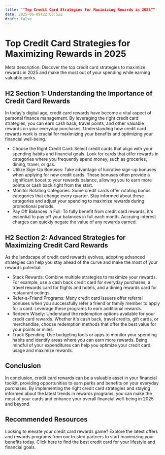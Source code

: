 ```yaml
---
title: ""Top Credit Card Strategies for Maximizing Rewards in 2025""
date: 2025-06-09T22:03:52Z
draft: false
---
```


# Top Credit Card Strategies for Maximizing Rewards in 2025

Meta description: Discover the top credit card strategies to maximize rewards in 2025 and make the most out of your spending while earning valuable perks.

## H2 Section 1: Understanding the Importance of Credit Card Rewards

In today's digital age, credit card rewards have become a vital aspect of personal finance management. By leveraging the right credit card strategies, you can earn cash back, travel points, and other valuable rewards on your everyday purchases. Understanding how credit card rewards work is crucial for maximizing your benefits and optimizing your financial well-being.

- Choose the Right Credit Card: Select credit cards that align with your spending habits and financial goals. Look for cards that offer rewards in categories where you frequently spend money, such as groceries, dining, travel, or gas.
- Utilize Sign-Up Bonuses: Take advantage of lucrative sign-up bonuses when applying for new credit cards. These bonuses often provide a significant boost to your rewards balance, allowing you to earn more points or cash back right from the start.
- Monitor Rotating Categories: Some credit cards offer rotating bonus categories that change every quarter. Stay informed about these categories and adjust your spending to maximize rewards during promotional periods.
- Pay Off Balances in Full: To fully benefit from credit card rewards, it's essential to pay off your balances in full each month. Accruing interest charges can quickly negate the value of any rewards earned.

## H2 Section 2: Advanced Strategies for Maximizing Credit Card Rewards

As the landscape of credit card rewards evolves, adopting advanced strategies can help you stay ahead of the curve and make the most of your rewards potential.

- Stack Rewards: Combine multiple strategies to maximize your rewards. For example, use a cash back credit card for everyday purchases, a travel rewards card for flights and hotels, and a dining rewards card for restaurant outings.
- Refer-a-Friend Programs: Many credit card issuers offer referral bonuses when you successfully refer a friend or family member to apply for a card. Leverage these programs to earn additional rewards.
- Redeem Wisely: Understand the redemption options available for your credit card rewards. Whether it's cash back, travel credits, gift cards, or merchandise, choose redemption methods that offer the best value for your points or miles.
- Track Spending: Use budgeting tools or apps to monitor your spending habits and identify areas where you can earn more rewards. Being mindful of your expenditures can help you optimize your credit card usage and maximize rewards.

## Conclusion

In conclusion, credit card rewards can be a valuable asset in your financial toolkit, providing opportunities to earn perks and benefits on your everyday purchases. By implementing the right credit card strategies and staying informed about the latest trends in rewards programs, you can make the most of your cards and enhance your overall financial well-being in 2025 and beyond.

## Recommended Resources

Looking to elevate your credit card rewards game? Explore the latest offers and rewards programs from our trusted partners to start maximizing your benefits today. Click here to find the best credit card for your lifestyle and financial goals.